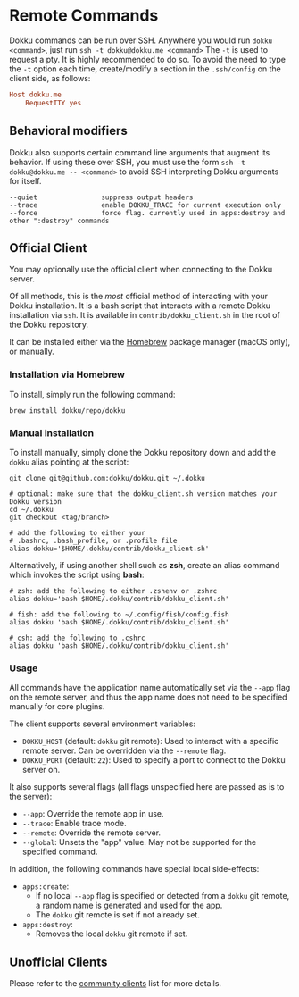 # Remote Commands

Dokku commands can be run over SSH. Anywhere you would run `dokku <command>`, just run `ssh -t dokku@dokku.me <command>`
The `-t` is used to request a pty. It is highly recommended to do so.
To avoid the need to type the `-t` option each time, create/modify a section in the `.ssh/config` on the client side, as follows:

```ini
Host dokku.me
    RequestTTY yes
```

## Behavioral modifiers

Dokku also supports certain command line arguments that augment its behavior. If using these over SSH, you must use the form `ssh -t dokku@dokku.me -- <command>`
to avoid SSH interpreting Dokku arguments for itself.

```
--quiet                suppress output headers
--trace                enable DOKKU_TRACE for current execution only
--force                force flag. currently used in apps:destroy and other ":destroy" commands
```

## Official Client

You may optionally use the official client when connecting to the Dokku server.

Of all methods, this is the *most* official method of interacting with your Dokku installation. It is a bash script that interacts with a remote Dokku installation via `ssh`. It is available in `contrib/dokku_client.sh` in the root of the Dokku repository.

It can be installed either via the [Homebrew](https://brew.sh) package manager (macOS only), or manually.

### Installation via Homebrew

To install, simply run the following command:

```shell
brew install dokku/repo/dokku
```

### Manual installation

To install manually, simply clone the Dokku repository down and add the `dokku` alias pointing at the script:

```shell
git clone git@github.com:dokku/dokku.git ~/.dokku

# optional: make sure that the dokku_client.sh version matches your Dokku version
cd ~/.dokku
git checkout <tag/branch>

# add the following to either your
# .bashrc, .bash_profile, or .profile file
alias dokku='$HOME/.dokku/contrib/dokku_client.sh'
```

Alternatively, if using another shell such as **zsh**, create an alias command which invokes the script using **bash**:

```shell
# zsh: add the following to either .zshenv or .zshrc
alias dokku='bash $HOME/.dokku/contrib/dokku_client.sh'

# fish: add the following to ~/.config/fish/config.fish
alias dokku 'bash $HOME/.dokku/contrib/dokku_client.sh'

# csh: add the following to .cshrc
alias dokku 'bash $HOME/.dokku/contrib/dokku_client.sh'
```

### Usage

All commands have the application name automatically set via the `--app` flag on the remote server, and thus the app name does not need to be specified manually for core plugins.

The client supports several environment variables:

- `DOKKU_HOST` (default: `dokku` git remote): Used to interact with a specific remote server. Can be overridden via the `--remote` flag.
- `DOKKU_PORT` (default: `22`): Used to specify a port to connect to the Dokku server on.

It also supports several flags (all flags unspecified here are passed as is to the server):

- `--app`: Override the remote app in use.
- `--trace`: Enable trace mode.
- `--remote`: Override the remote server.
- `--global`: Unsets the "app" value. May not be supported for the specified command.

In addition, the following commands have special local side-effects:

- `apps:create`:
  - If no local `--app` flag is specified or detected from a `dokku` git remote, a random name is generated and used for the app.
  - The `dokku` git remote is set if not already set.
- `apps:destroy`:
  - Removes the local `dokku` git remote if set.

## Unofficial Clients

Please refer to the [community clients](/docs/community/clients.md) list for more details.
